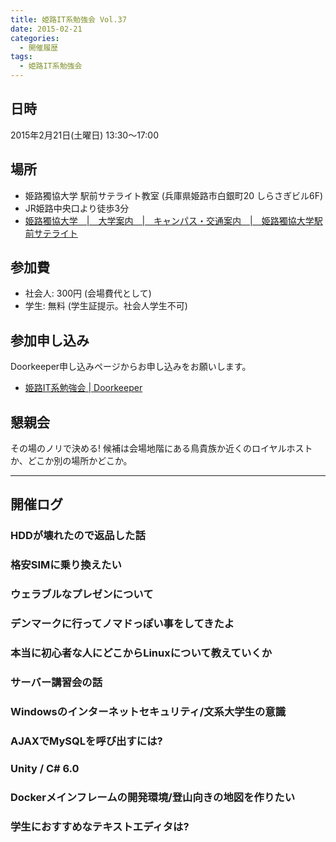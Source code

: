 ```yaml
---
title: 姫路IT系勉強会 Vol.37
date: 2015-02-21
categories:
  - 開催履歴
tags:
  - 姫路IT系勉強会
---
```


## 日時

2015年2月21日(土曜日) 13:30～17:00

## 場所

- 姫路獨協大学 駅前サテライト教室 (兵庫県姫路市白銀町20 しらさぎビル6F)
- JR姫路中央口より徒歩3分
- [姫路獨協大学　|　大学案内　|　キャンパス・交通案内　|　姫路獨協大学駅前サテライト](http://www.himeji-du.ac.jp/access/satellite/)

## 参加費

- 社会人: 300円 (会場費代として)
- 学生: 無料 (学生証提示。社会人学生不可)

## 参加申し込み

Doorkeeper申し込みページからお申し込みをお願いします。

- [姫路IT系勉強会 | Doorkeeper](https://histudy.doorkeeper.jp/)

## 懇親会

その場のノリで決める!
候補は会場地階にある鳥貴族か近くのロイヤルホストか、どこか別の場所かどこか。

------------------------------------------------------------------------

## 開催ログ

### HDDが壊れたので返品した話

### 格安SIMに乗り換えたい

### ウェラブルなプレゼンについて

### デンマークに行ってノマドっぽい事をしてきたよ

### 本当に初心者な人にどこからLinuxについて教えていくか

### サーバー講習会の話

### Windowsのインターネットセキュリティ/文系大学生の意識

### AJAXでMySQLを呼び出すには?

### Unity / C\# 6.0

### Dockerメインフレームの開発環境/登山向きの地図を作りたい

### 学生におすすめなテキストエディタは?
